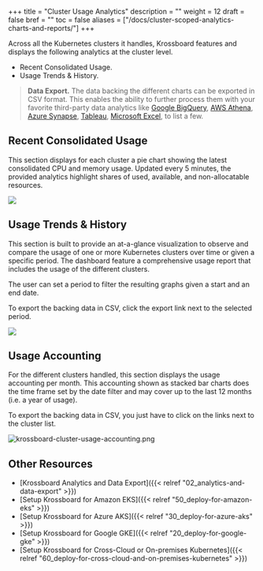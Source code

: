 +++
title = "Cluster Usage Analytics"
description = ""
weight = 12
draft = false
bref = ""
toc = false
aliases = ["/docs/cluster-scoped-analytics-charts-and-reports/"]
+++


Across all the Kubernetes clusters it handles, Krossboard features and displays the following analytics at the cluster level.
  * Recent Consolidated Usage.
  * Usage Trends & History.

> **Data Export.** The data backing the different charts can be exported in CSV format. This enables the ability to further process them with your favorite third-party data analytics like [Google BigQuery](https://cloud.google.com/bigquery), [AWS Athena](https://aws.amazon.com/athena/), [Azure Synapse](https://azure.microsoft.com/en-us/services/synapse-analytics/), [Tableau](https://www.tableau.com/), [Microsoft Excel](https://www.microsoft.com/en-us/microsoft-365/excel#pivot-forPersonal), to list a few.

## Recent Consolidated Usage
This section displays for each cluster a pie chart showing the latest consolidated CPU and memory usage. Updated every 5 minutes, the provided analytics highlight shares of used, available, and non-allocatable resources.

![](/images/docs/screenshorts/krossboard-current-usage-overview.png)

 
## Usage Trends & History
This section is built to provide an at-a-glance visualization to observe and compare the usage of one or more Kubernetes clusters over time or given a specific period.
The dashboard feature a comprehensive usage report that includes the usage of the different clusters.

The user can set a period to filter the resulting graphs given a start and an end date.

To export the backing data in CSV, click the export link next to the selected period.

![](/images/docs/screenshorts/krossboard-consolidated-clusters-usage.png)

## Usage Accounting
For the different clusters handled, this section displays the usage accounting per month. 
This accounting shown as stacked bar charts does the time frame set by the date filter and may cover up to the last 12 months (i.e. a year of usage).

To export the backing data in CSV, you just have to click on the links next to the cluster list.

![krossboard-cluster-usage-accounting.png](/images/docs/screenshorts/krossboard-cluster-usage-accounting.png)


## Other Resources
* [Krossboard Analytics and Data Export]({{< relref "02_analytics-and-data-export" >}})
* [Setup Krossboard for Amazon EKS]({{< relref "50_deploy-for-amazon-eks" >}})
* [Setup Krossboard for Azure AKS]({{< relref "30_deploy-for-azure-aks" >}})
* [Setup Krossboard for Google GKE]({{< relref "20_deploy-for-google-gke" >}})
* [Setup Krossboard for Cross-Cloud or On-premises Kubernetes]({{< relref "60_deploy-for-cross-cloud-and-on-premises-kubernetes" >}})